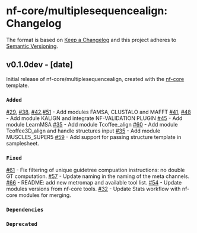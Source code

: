 # nf-core/multiplesequencealign: Changelog

The format is based on [Keep a Changelog](https://keepachangelog.com/en/1.0.0/)
and this project adheres to [Semantic Versioning](https://semver.org/spec/v2.0.0.html).

## v0.1.0dev - [date]

Initial release of nf-core/multiplesequencealign, created with the [nf-core](https://nf-co.re/) template.

### `Added`

[#29](https://github.com/nf-core/multiplesequencealign/issues/29), [#38](https://github.com/nf-core/multiplesequencealign/issues/38), [#42](https://github.com/nf-core/multiplesequencealign/issues/42),[#51](https://github.com/nf-core/multiplesequencealign/issues/51) - Add modules FAMSA, CLUSTALO and MAFFT
[#41](https://github.com/nf-core/multiplesequencealign/issues/41), [#48](https://github.com/nf-core/multiplesequencealign/issues/48) - Add module KALIGN and integrate NF-VALIDATION PLUGIN
[#45](https://github.com/nf-core/multiplesequencealign/issues/45) - Add module LearnMSA
[#35](https://github.com/nf-core/multiplesequencealign/issues/35) - Add module Tcoffee_align
[#60](https://github.com/nf-core/multiplesequencealign/issues/60) - Add module Tcoffee3D_align and handle structures input
[#35](https://github.com/nf-core/multiplesequencealign/issues/35) - Add module MUSCLE5_SUPER5
[#59](https://github.com/nf-core/multiplesequencealign/issues/59) - Add support for passing structure template in samplesheet.

### `Fixed`

[#61](https://github.com/nf-core/multiplesequencealign/issues/61) - Fix filtering of unique guidetree compuation instructions: no double GT computation.
[#57](https://github.com/nf-core/multiplesequencealign/issues/57) - Update naming in the naming of the meta channels.
[#66](https://github.com/nf-core/multiplesequencealign/issues/66) - README: add new metromap and available tool list.
[#54](https://github.com/nf-core/multiplesequencealign/issues/54) - Update modules versions from nf-core tools.
[#32](https://github.com/nf-core/multiplesequencealign/issues/32) - Update Stats workflow with nf-core modules for merging.


### `Dependencies`

### `Deprecated`
